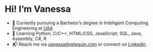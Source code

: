 # Hi! I’m Vanessa
* 🏫 Currently pursuing a Bachelor’s degree in Intelligent Computing Engineering at [UAA](https://www.uaa.mx/portal/)
* 🔭 Learning Python, C/C++, HTML/CSS, JavaScript, SQL, Java, Assembly, C#, R
* 📬 Reach me via [vanessa@reteguin.com](mailto:vanessa@reteguin.com) or connect on [LinkedIn](https://www.linkedin.com/in/vanessa-reteguin/)
